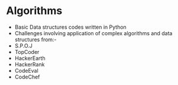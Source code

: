 # Algorithms

- Basic Data structures codes written in Python
- Challenges involving application of complex algorithms and data structures from:- 
-   S.P.O.J
-   TopCoder
-   HackerEarth
-   HackerRank
-   CodeEval
-   CodeChef

